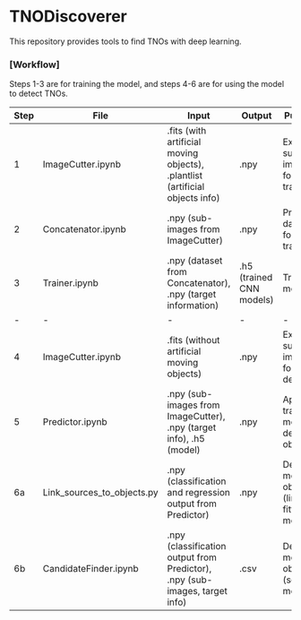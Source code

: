 # TNODiscoverer
This repository provides tools to find TNOs with deep learning.

### [Workflow]  

Steps 1-3 are for training the model, and steps 4-6 are for using the model to detect TNOs.

|Step|File|Input|Output|Purpose|
|-|-|-|-|-|
|1|ImageCutter.ipynb|.fits (with artificial moving objects), .plantlist (artificial objects info)| .npy|Extract sub-images for training|
|2|Concatenator.ipynb|.npy (sub-images from ImageCutter)|.npy|Prepare dataset for training|
|3|Trainer.ipynb|.npy (dataset from Concatenator), .npy (target information)|.h5 (trained CNN models)|Train the model|
|-|-|-|-|-|
|4|ImageCutter.ipynb|.fits (without artificial moving objects)|.npy|Extract sub-images for detection|
|5|Predictor.ipynb|.npy (sub-images from ImageCutter), .npy (target info), .h5 (model)|.npy|Apply trained model to detect objects|
|6a|Link_sources_to_objects.py|.npy (classification and regression output from Predictor)|.npy|Detect moving objects (linear fitting method)|
|6b|CandidateFinder.ipynb|.npy (classification output from Predictor), .npy (sub-images, target info)|.csv|Detect moving objects (scoring method)|
